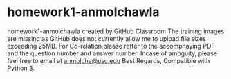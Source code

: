 # homework1-anmolchawla
homework1-anmolchawla created by GitHub Classroom
The training images are missing as GitHub does not currently allow me to upload file sizes exceeding 25MB. 
For Co-relation,please reffer to the accompnaying PDF and the question number and answer number. 
Incase of ambguity, please feel free to email at anmolcha@usc.edu
Best Regards, Compatible with Python 3. 
